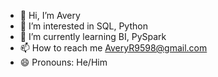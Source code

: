- 👋 Hi, I’m Avery 
- 👀 I’m interested in SQL, Python
- 🌱 I’m currently learning BI, PySpark
- 📫 How to reach me AveryR9598@gmail.com
- 😄 Pronouns: He/Him
